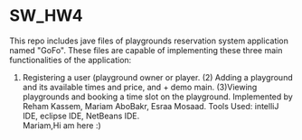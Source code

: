 # SW_HW4
This repo includes jave files of playgrounds reservation system application named "GoFo".
These files are capable of implementing these three main functionalities of the application:
1) Registering a user (playground owner or player.
(2) Adding a playground and its available times and price, and + demo main.
(3)Viewing playgrounds and booking a time slot on the playground.
Implemented by Reham Kassem, Mariam AboBakr, Esraa Mosaad.
Tools Used: intelliJ IDE, eclipse IDE, NetBeans IDE.  
Mariam,Hi am here :)
